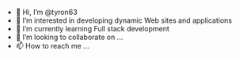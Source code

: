 - 👋 Hi, I’m @tyron63
- 👀 I’m interested in developing dynamic Web sites and applications
- 🌱 I’m currently learning Full stack development
- 💞️ I’m looking to collaborate on ...
- 📫 How to reach me ...

<!---
tyron63/tyron63 is a ✨ special ✨ repository because its `README.md` (this file) appears on your GitHub profile.
You can click the Preview link to take a look at your changes.
--->
